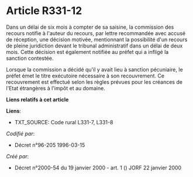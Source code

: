 # Article R331-12

Dans un délai de six mois à compter de sa saisine, la commission des recours notifie à l'auteur du recours, par lettre
recommandée avec accusé de réception, une décision motivée, mentionnant la possibilité d'un recours de pleine juridiction
devant le tribunal administratif dans un délai de deux mois. Cette décision est également notifiée au préfet qui a infligé la
sanction contestée.

Lorsque la commission a décidé qu'il y avait lieu à sanction pécuniaire, le préfet émet le titre exécutoire nécessaire à son
recouvrement. Ce recouvrement est effectué selon les règles prévues pour les créances de l'Etat étrangères à l'impôt et au
domaine.

**Liens relatifs à cet article**

**Liens**:

  - TXT_SOURCE: Code rural L331-7, L331-8

_Codifié par_:

  - Décret n°96-205 1996-03-15

_Créé par_:

  - Décret n°2000-54 du 19 janvier 2000 - art. 1 () JORF 22 janvier 2000
